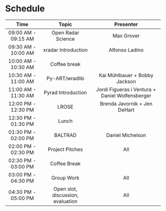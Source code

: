 # Schedule

| Time                | Topic                     | Presenter        |
| :---:               |    :----:                 |    :---:         |
| 09:00 AM - 09:15 AM | Open Radar Science        | Max Grover       |
| 09:30 AM - 10:00 AM | xradar Introduction       | Alfonso Ladino   |
| 10:00 AM - 10:30 AM | Coffee break              |                  |
| 10:30 AM - 11:00 AM | Py-ART/wradlib            | Kai Mühlbauer + Bobby Jackson |
| 11:00 AM - 11:30 AM | Pyrad Introduction        | Jordi Figueras i Ventura + Daniel Wolfensberger    |
| 12:00 PM - 12:30 PM | LROSE                     | Brenda Javornik + Jen DeHart |
| 12:30 PM - 01:30 PM | Lunch                     |                              |
| 01:30 PM - 02:00 PM | BALTRAD                   | Daniel Michelson             |
| 02:00 PM - 02:30 PM | Project Pitches           | All                          |
| 02:30 PM - 03:00 PM | Coffee Break              |                              |
| 03:00 PM - 04:30 PM | Group Work                | All                          |
| 04:30 PM - 05:00 PM | Open slot, discussion, evaluation | All                  |
